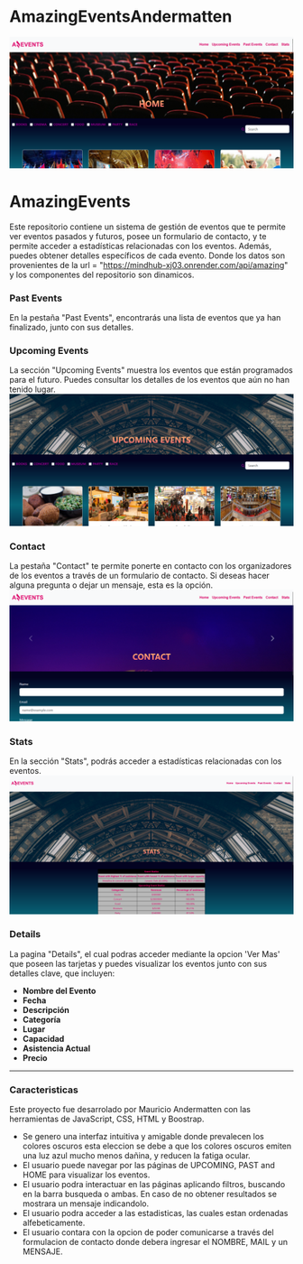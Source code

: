 # AmazingEventsAndermatten

![HOME](./img/capturas/capturahome.png)

# AmazingEvents

Este repositorio contiene un sistema de gestión de eventos que te permite ver eventos pasados y futuros, posee un formulario de contacto, y te permite acceder a estadísticas relacionadas con los eventos. Además, puedes obtener detalles específicos de cada evento. Donde los datos son provenientes de la url = "https://mindhub-xj03.onrender.com/api/amazing" y los componentes del repositorio son dinamicos.

### Past Events

En la pestaña "Past Events", encontrarás una lista de eventos que ya han finalizado, junto con sus detalles.

### Upcoming Events

La sección "Upcoming Events" muestra los eventos que están programados para el futuro. Puedes consultar los detalles de los eventos que aún no han tenido lugar.
![HOME](./img/capturas/capturaupcoming.png)

### Contact

La pestaña "Contact" te permite ponerte en contacto con los organizadores de los eventos a través de un formulario de contacto. Si deseas hacer alguna pregunta o dejar un mensaje, esta es la opción.
![HOME](./img/capturas/capturaform.png)

### Stats

En la sección "Stats", podrás acceder a estadísticas relacionadas con los eventos.
![HOME](./img/capturas/capturastats.png)

### Details

La pagina "Details", el cual podras acceder mediante la opcion 'Ver Mas' que poseen las tarjetas y puedes visualizar los eventos junto con sus detalles clave, que incluyen:

- **Nombre del Evento**
- **Fecha**
- **Descripción**
- **Categoría**
- **Lugar**
- **Capacidad**
- **Asistencia Actual**
- **Precio**

---

### Caracteristicas

Este proyecto fue desarrolado por Mauricio Andermatten con las herramientas de JavaScript, CSS, HTML y Boostrap.

- Se genero una interfaz intuitiva y amigable donde prevalecen los colores oscuros esta eleccion se debe a que los colores oscuros emiten una luz azul mucho menos dañina, y reducen la fatiga ocular.
- El usuario puede navegar por las páginas de UPCOMING, PAST and HOME para visualizar los eventos.
- El usuario podra interactuar en las páginas aplicando filtros, buscando en la barra busqueda o ambas. En caso de no obtener resultados se mostrara un mensaje indicandolo.
- El usuario podra acceder a las estadisticas, las cuales estan ordenadas alfebeticamente.
- El usuario contara con la opcion de poder comunicarse a través del formulacion de contacto donde debera ingresar el NOMBRE, MAIL y un MENSAJE.
